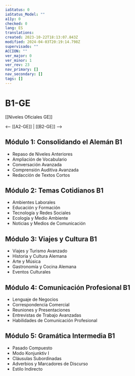 ```yaml
---
iaStatus: 0
iaStatus_Model: ""
a11y: 0
checked: 0
lang: ES
translations: 
created: 2023-10-22T18:13:07.843Z
modified: 2024-04-03T20:19:14.798Z
supervisado: ""
ACCION: ""
ver_major: 0
ver_minor: 1
ver_rev: 23
nav_primary: []
nav_secondary: []
tags: []
---
```

# B1-GE

[[Niveles Oficiales GE]]

<-- [[A2-GE]] | [[B2-GE]] -->

## Módulo 1: Consolidando el Alemán B1

- Repaso de Niveles Anteriores
- Ampliación de Vocabulario
- Conversación Avanzada
- Comprensión Auditiva Avanzada
- Redacción de Textos Cortos

## Módulo 2: Temas Cotidianos B1

- Ambientes Laborales
- Educación y Formación
- Tecnología y Redes Sociales
- Ecología y Medio Ambiente
- Noticias y Medios de Comunicación

## Módulo 3: Viajes y Cultura B1

- Viajes y Turismo Avanzado
- Historia y Cultura Alemana
- Arte y Música
- Gastronomía y Cocina Alemana
- Eventos Culturales

## Módulo 4: Comunicación Profesional B1

- Lenguaje de Negocios
- Correspondencia Comercial
- Reuniones y Presentaciones
- Entrevistas de Trabajo Avanzadas
- Habilidades de Comunicación Profesional

## Módulo 5: Gramática Intermedia B1

- Pasado Compuesto
- Modo Konjunktiv I
- Cláusulas Subordinadas
- Adverbios y Marcadores de Discurso
- Estilo Indirecto


